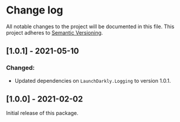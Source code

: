 # Change log

All notable changes to the project will be documented in this file. This project adheres to [Semantic Versioning](http://semver.org).

## [1.0.1] - 2021-05-10
### Changed:
- Updated dependencies on `LaunchDarkly.Logging` to version 1.0.1.

## [1.0.0] - 2021-02-02
Initial release of this package.
